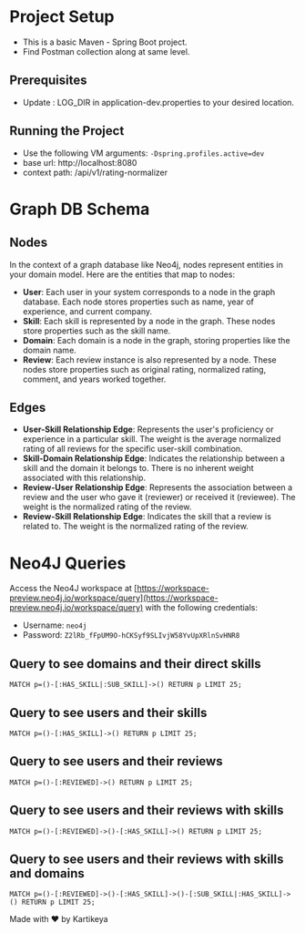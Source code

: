 # Project Setup

- This is a basic Maven - Spring Boot project.
- Find Postman collection along at same level.

## Prerequisites
- Update : LOG_DIR in application-dev.properties to your desired location.

## Running the Project

- Use the following VM arguments: `-Dspring.profiles.active=dev`
- base url: http://localhost:8080
- context path: /api/v1/rating-normalizer
# Graph DB Schema

## Nodes

In the context of a graph database like Neo4j, nodes represent entities in your domain model. Here are the entities that map to nodes:

- **User**: Each user in your system corresponds to a node in the graph database. Each node stores properties such as name, year of experience, and current company.
- **Skill**: Each skill is represented by a node in the graph. These nodes store properties such as the skill name.
- **Domain**: Each domain is a node in the graph, storing properties like the domain name.
- **Review**: Each review instance is also represented by a node. These nodes store properties such as original rating, normalized rating, comment, and years worked together.

## Edges

- **User-Skill Relationship Edge**: Represents the user's proficiency or experience in a particular skill. The weight is the average normalized rating of all reviews for the specific user-skill combination.
- **Skill-Domain Relationship Edge**: Indicates the relationship between a skill and the domain it belongs to. There is no inherent weight associated with this relationship.
- **Review-User Relationship Edge**: Represents the association between a review and the user who gave it (reviewer) or received it (reviewee). The weight is the normalized rating of the review.
- **Review-Skill Relationship Edge**: Indicates the skill that a review is related to. The weight is the normalized rating of the review.

# Neo4J Queries

Access the Neo4J workspace at [https://workspace-preview.neo4j.io/workspace/query](https://workspace-preview.neo4j.io/workspace/query) with the following credentials:

- Username: `neo4j`
- Password: `Z2lRb_fFpUM9O-hCKSyf9SLIvjW58YvUpXRlnSvHNR8`

## Query to see domains and their direct skills

```cypher
MATCH p=()-[:HAS_SKILL|:SUB_SKILL]->() RETURN p LIMIT 25;
```
## Query to see users and their skills

```cypher
MATCH p=()-[:HAS_SKILL]->() RETURN p LIMIT 25;
```
## Query to see users and their reviews

```cypher
MATCH p=()-[:REVIEWED]->() RETURN p LIMIT 25;
```
## Query to see users and their reviews with skills

```cypher
MATCH p=()-[:REVIEWED]->()-[:HAS_SKILL]->() RETURN p LIMIT 25;
```
## Query to see users and their reviews with skills and domains

```cypher
MATCH p=()-[:REVIEWED]->()-[:HAS_SKILL]->()-[:SUB_SKILL|:HAS_SKILL]->() RETURN p LIMIT 25;
```
Made with ❤️ by Kartikeya
